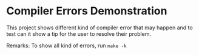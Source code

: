 Compiler Errors Demonstration
=============================

This project shows different kind of compiler error that may happen and to test can it show a tip for the user to resolve their problem.

Remarks:  To show all kind of errors, run `make -k`
